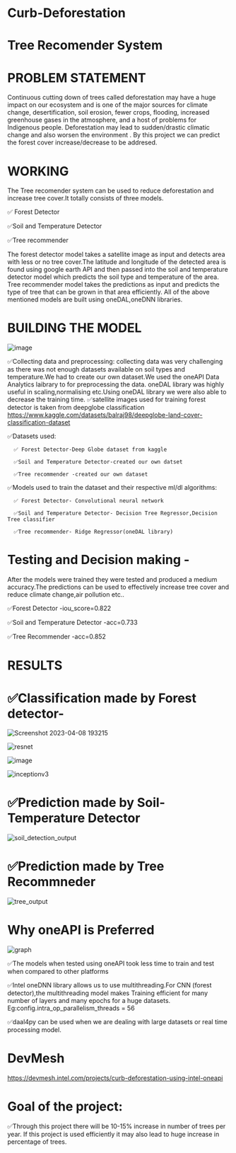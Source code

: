 # Curb-Deforestation
# Tree Recomender System
# PROBLEM STATEMENT 
 Continuous cutting down of trees called deforestation may have a huge impact on our ecosystem and is one of the major sources for climate change, desertification,    soil erosion, fewer crops, flooding, increased greenhouse gases in the atmosphere, and a host of problems for Indigenous people. Deforestation may lead to  sudden/drastic climatic change and also worsen the environment . By this project we can predict the forest cover increase/decrease to be addresed.

# WORKING    

The Tree recomender system can be used to reduce deforestation and increase tree cover.It totally consists of three models. 

 ✅ Forest Detector

 ✅Soil and Temperature Detector

 ✅Tree recommender 

The forest detector model takes a satellite image as input and detects area with less or no tree cover.The latitude and longitude of the detected area is found using google earth API and then passed into the soil and temperature detector model which predicts the soil type and temperature of the area. Tree recommender model takes the predictions as input and predicts the type of tree that can be grown in that area efficiently. 
All of the above mentioned models are built using oneDAL,oneDNN libraries.


# BUILDING THE MODEL


![image](https://user-images.githubusercontent.com/72274851/220130227-3c48e87b-3e68-4f1c-b0e4-8e3ad9a4805a.png)

✅Collecting data and preprocessing: collecting data was very challenging as there was not enough datasets available on soil types and temperature.We had to create our own dataset.We used the oneAPI Data Analytics laibrary to for preprocessing the data. oneDAL library was highly useful in scaling,normalising etc.Using oneDAL library we were also able to decrease the training time.
✅satellite images used for training forest detector is taken from deepglobe classification 
        https://www.kaggle.com/datasets/balraj98/deepglobe-land-cover-classification-dataset

✅Datasets used:

      ✅ Forest Detector-Deep Globe dataset from kaggle

      ✅Soil and Temperature Detector-created our own datset

      ✅Tree recommender -created our own dataset


✅Models used to train the dataset and their respective ml/dl algorithms:

      ✅ Forest Detector- Convolutional neural network 

      ✅Soil and Temperature Detector- Decision Tree Regressor,Decision Tree classifier

      ✅Tree recommender- Ridge Regressor(oneDAL library)

# Testing and Decision making -
  After the models were trained they were tested and produced a medium accuracy.The predictions can be used to effectively increase tree cover and reduce climate     change,air pollution etc..
  
 ✅Forest Detector               -iou_score=0.822
 
 ✅Soil and Temperature Detector       -acc=0.733
 
 ✅Tree Recommender                 -acc=0.852

# RESULTS

# ✅Classification made by Forest detector-

![Screenshot 2023-04-08 193215](https://user-images.githubusercontent.com/102335494/230726084-4aa18344-2719-4666-918f-6c2db7c157d6.png)

![resnet](https://user-images.githubusercontent.com/102335494/230726152-d133f448-d364-451d-8598-5abb245ca5ea.png)

![image](https://user-images.githubusercontent.com/102335494/230726356-0d280d4d-189d-4898-a314-8591c5811360.png)

![inceptionv3](https://user-images.githubusercontent.com/102335494/230726125-7f9d06b5-2364-4612-977b-9f4efc17279a.png)


# ✅Prediction made by Soil-Temperature Detector

![soil_detection_output](https://user-images.githubusercontent.com/102335494/230724614-0d3d32d7-7f5f-4711-8c86-d18b0f8e3367.png)



# ✅Prediction made by Tree Recommneder

![tree_output](https://user-images.githubusercontent.com/102335494/230724638-29f024fe-b679-48b0-883e-0c72519aa241.png)




# Why oneAPI is Preferred

![graph](https://user-images.githubusercontent.com/102335494/230723887-cd67b089-3ac1-466a-a025-27a3417284a8.png)


✅The models when tested using oneAPI took less time to train and test when compared to other platforms

✅Intel oneDNN library allows us to use multithreading.For CNN (forest detector),the multithreading model makes Training efficient for many number of layers and many    epochs for a huge datasets.
    Eg:config.intra_op_parallelism_threads = 56
    
✅daal4py can be used when we are dealing with large datasets or real time processing model.





# DevMesh

https://devmesh.intel.com/projects/curb-deforestation-using-intel-oneapi


# Goal of the project:
✅Through this project there will be 10-15% increase in number of trees per year. If this project is used efficiently it may also lead to huge increase in percentage of trees.




